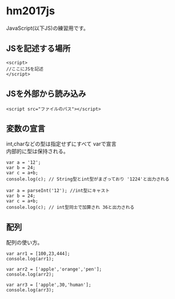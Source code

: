 # hm2017js

JavaScript(以下JS)の練習用です。

## JSを記述する場所

```
<script>
//ここにJSを記述
</script>
```

## JSを外部から読み込み

```
<script src="ファイルのパス"></script>
```

## 変数の宣言

int,charなどの型は指定せずにすべて varで宣言  
内部的に型は保持される。

```
var a = '12';
var b = 24;
var c = a+b;
console.log(c); // String型とint型がまざっており '1224'と出力される

```

```
var a = parseInt('12'); //int型にキャスト
var b = 24;
var c = a+b;
console.log(c); // int型同士で加算され 36と出力される
```

## 配列

配列の使い方。

```
var arr1 = [100,23,444];
console.log(arr1);

var arr2 = ['apple','orange','pen'];
console.log(arr2);

var arr3 = ['apple',30,'human'];
console.log(arr3);

```





